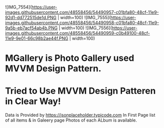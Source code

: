 ![IMG_7554](https://user-images.githubusercontent.com/48558456/54490957-c01bfa80-48cf-11e9-92d1-dd772515de1d.PNG | width=100)
![IMG_7555](https://user-images.githubusercontent.com/48558456/54490958-c01bfa80-48cf-11e9-9a5b-eb7acf54ab4b.PNG | width=100)
![IMG_7556](https://user-images.githubusercontent.com/48558456/54490959-c0b49100-48cf-11e9-9e01-66c98b2ae44f.PNG | width=100)



# MGallery is Photo Gallery used MVVM Design Pattern.
# Tried to Use MVVM Design Patteren in Clear Way!

Data is Provided by https://jsonplaceholder.typicode.com
In First Page list of all items & in Galeery page Photos of each ALbum is available.


